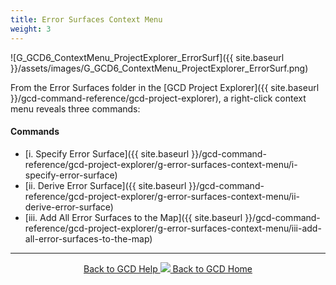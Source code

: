 ```yaml
---
title: Error Surfaces Context Menu
weight: 3
---
```


![G_GCD6_ContextMenu_ProjectExplorer_ErrorSurf]({{ site.baseurl }}/assets/images/G_GCD6_ContextMenu_ProjectExplorer_ErrorSurf.png)

From the Error Surfaces folder in the [GCD Project Explorer]({{ site.baseurl }}/gcd-command-reference/gcd-project-explorer), a right-click context menu reveals three commands:

#### Commands

- [i. Specify Error Surface]({{ site.baseurl }}/gcd-command-reference/gcd-project-explorer/g-error-surfaces-context-menu/i-specify-error-surface)
- [ii. Derive Error Surface]({{ site.baseurl }}/gcd-command-reference/gcd-project-explorer/g-error-surfaces-context-menu/ii-derive-error-surface)
- [iii. Add All Error Surfaces to the Map]({{ site.baseurl }}/gcd-command-reference/gcd-project-explorer/g-error-surfaces-context-menu/iii-add-all-error-surfaces-to-the-map)



------
<div align="center">
	<a class="hollow button" href="{{ site.baseurl }}/Help"><i class="fa fa-chevron-circle-left"></i>  Back to GCD Help </a>  
	<a class="hollow button" href="{{ site.baseurl }}/"><img src="{{ site.baseurl}}/assets/images/icons/GCDAddIn.png">  Back to GCD Home </a>  
</div>